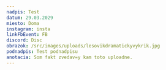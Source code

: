 ```yaml
---
nadpis: Test
datum: 29.03.2029
miesto: Doma
instagram: insta
linkFbEvent: FB
discord: Disc
obrazok: /src/images/uploads/lesovikdramatickyvykrik.jpg
podnadpis: Test podnadpisu
anotacia: Som fakt zvedav=y kam toto uploadne.
---
```

